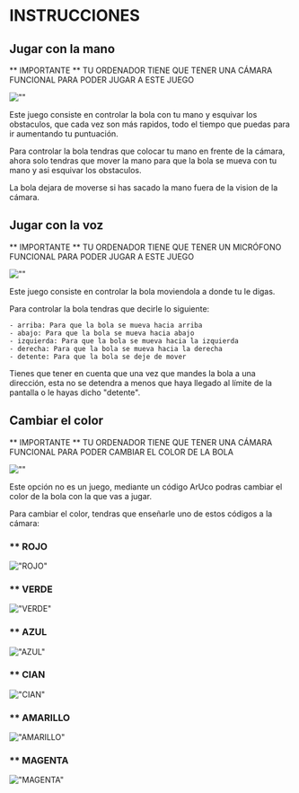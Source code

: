 # INSTRUCCIONES

## Jugar con la mano

** IMPORTANTE
** TU ORDENADOR TIENE QUE TENER UNA CÁMARA FUNCIONAL PARA PODER JUGAR A ESTE JUEGO

![""](IMG/handgame.png)

Este juego consiste en controlar la bola con tu mano y esquivar los obstaculos, que cada vez son más rapidos, todo el tiempo que puedas para ir aumentando tu puntuación.

Para controlar la bola tendras que colocar tu mano en frente de la cámara, ahora solo tendras que mover la mano para que la bola se mueva con tu mano y asi esquivar los obstaculos.

La bola dejara de moverse si has sacado la mano fuera de la vision de la cámara.

## Jugar con la voz

** IMPORTANTE
** TU ORDENADOR TIENE QUE TENER UN MICRÓFONO FUNCIONAL PARA PODER JUGAR A ESTE JUEGO

![""](IMG/voicegame.png)

Este juego consiste en controlar la bola moviendola a donde tu le digas.

Para controlar la bola tendras que decirle lo siguiente:

    - arriba: Para que la bola se mueva hacia arriba
    - abajo: Para que la bola se mueva hacia abajo
    - izquierda: Para que la bola se mueva hacia la izquierda
    - derecha: Para que la bola se mueva hacia la derecha
    - detente: Para que la bola se deje de mover

Tienes que tener en cuenta que una vez que mandes la bola a una dirección, esta no se detendra a menos que haya llegado al límite de la pantalla o le hayas dicho "detente".

## Cambiar el color

** IMPORTANTE
** TU ORDENADOR TIENE QUE TENER UNA CÁMARA FUNCIONAL PARA PODER CAMBIAR EL COLOR DE LA BOLA

![""](IMG/menu.png)

Este opción no es un juego, mediante un código ArUco podras cambiar el color de la bola con la que vas a jugar.

Para cambiar el color, tendras que enseñarle uno de estos códigos a la cámara:

### ** ROJO
!["ROJO"](IMG/rojo.png)

### ** VERDE
!["VERDE"](IMG/verde.png)

### ** AZUL
!["AZUL"](IMG/azul.png)

### ** CIAN
!["CIAN"](IMG/cian.png)

### ** AMARILLO
!["AMARILLO"](IMG/amarillo.png)

### ** MAGENTA
!["MAGENTA"](IMG/magenta.png)